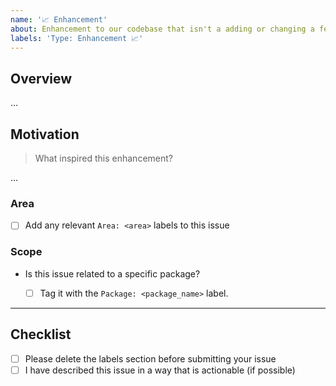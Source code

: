 ```yaml
---
name: '📈 Enhancement'
about: Enhancement to our codebase that isn't a adding or changing a feature
labels: 'Type: Enhancement 📈'
---
```


## Overview

...

## Motivation

> What inspired this enhancement?

...

### Area

- [ ] Add any relevant `Area: <area>` labels to this issue

### Scope

- Is this issue related to a specific package?

  - [ ] Tag it with the `Package: <package_name>` label.

---

## Checklist

- [ ] Please delete the labels section before submitting your issue
- [ ] I have described this issue in a way that is actionable (if possible)
